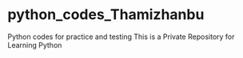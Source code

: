 # python_codes_Thamizhanbu
Python codes for practice and testing
This is a Private Repository for Learning Python

